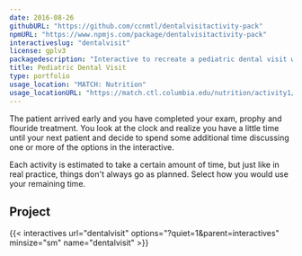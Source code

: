 ```yaml
---
date: 2016-08-26
githubURL: "https://github.com/ccnmtl/dentalvisitactivity-pack"
npmURL: "https://www.npmjs.com/package/dentalvisitactivity-pack"
interactiveslug: "dentalvisit"
license: gplv3
packagedescription: "Interactive to recreate a pediatric dental visit where the dentist is presented with an early childhood caries case."
title: Pediatric Dental Visit
type: portfolio
usage_location: "MATCH: Nutrition"
usage_locationURL: "https://match.ctl.columbia.edu/nutrition/activity1/"
---
```


The patient arrived early and you have completed your exam, prophy and flouride treatment. You look at the clock and realize you have a little time until your next patient and decide to spend some additional time discussing one or more of the options in the interactive.

Each activity is estimated to take a certain amount of time, but just like in real practice, things don't always go as planned. Select how you would use your remaining time.

## Project

{{< interactives url="dentalvisit" options="?quiet=1&parent=interactives" minsize="sm" name="dentalvisit" >}}